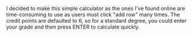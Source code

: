 I decided to make this simple calculator as the ones I've found online are time-consuming to use as users must click "add row" many times. 
The credit points are defaulted to 6, so for a standard degree, you could enter your grade and then press ENTER to calculate quickly.
